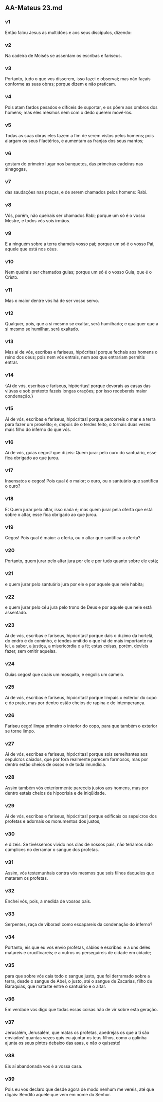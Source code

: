 ## AA-Mateus 23.md
### v1
 Então falou Jesus às multidões e aos seus discípulos, dizendo:
### v2
 Na cadeira de Moisés se assentam os escribas e fariseus.
### v3
 Portanto, tudo o que vos disserem, isso fazei e observai; mas não façais conforme as suas obras; porque dizem e não praticam.
### v4
 Pois atam fardos pesados e difíceis de suportar, e os põem aos ombros dos homens; mas eles mesmos nem com o dedo querem movê-los.
### v5
 Todas as suas obras eles fazem a fim de serem vistos pelos homens; pois alargam os seus filactérios, e aumentam as franjas dos seus mantos;
### v6
 gostam do primeiro lugar nos banquetes, das primeiras cadeiras nas sinagogas,
### v7
 das saudações nas praças, e de serem chamados pelos homens: Rabi.
### v8
 Vós, porém, não queirais ser chamados Rabi; porque um só é o vosso Mestre, e todos vós sois irmãos.
### v9
 E a ninguém sobre a terra chameis vosso pai; porque um só é o vosso Pai, aquele que está nos céus.
### v10
 Nem queirais ser chamados guias; porque um só é o vosso Guia, que é o Cristo.
### v11
 Mas o maior dentre vós há de ser vosso servo.
### v12
 Qualquer, pois, que a si mesmo se exaltar, será humilhado; e qualquer que a si mesmo se humilhar, será exaltado.
### v13
 Mas ai de vós, escribas e fariseus, hipócritas! porque fechais aos homens o reino dos céus; pois nem vós entrais, nem aos que entrariam permitis entrar.
### v14
 {Ai de vós, escribas e fariseus, hipócritas! porque devorais as casas das viúvas e sob pretexto fazeis longas orações; por isso recebereis maior condenação.}
### v15
 Ai de vós, escribas e fariseus, hipócritas! porque percorreis o mar e a terra para fazer um prosélito; e, depois de o terdes feito, o tornais duas vezes mais filho do inferno do que vós.
### v16
 Ai de vós, guias cegos! que dizeis: Quem jurar pelo ouro do santuário, esse fica obrigado ao que jurou.
### v17
 Insensatos e cegos! Pois qual é o maior; o ouro, ou o santuário que santifica o ouro?
### v18
 E: Quem jurar pelo altar, isso nada é; mas quem jurar pela oferta que está sobre o altar, esse fica obrigado ao que jurou.
### v19
 Cegos! Pois qual é maior: a oferta, ou o altar que santifica a oferta?
### v20
 Portanto, quem jurar pelo altar jura por ele e por tudo quanto sobre ele está;
### v21
 e quem jurar pelo santuário jura por ele e por aquele que nele habita;
### v22
 e quem jurar pelo céu jura pelo trono de Deus e por aquele que nele está assentado.
### v23
 Ai de vós, escribas e fariseus, hipócritas! porque dais o dízimo da hortelã, do endro e do cominho, e tendes omitido o que há de mais importante na lei, a saber, a justiça, a misericórdia e a fé; estas coisas, porém, devíeis fazer, sem omitir aquelas.
### v24
 Guias cegos! que coais um mosquito, e engolis um camelo.
### v25
 Ai de vós, escribas e fariseus, hipócritas! porque limpais o exterior do copo e do prato, mas por dentro estão cheios de rapina e de intemperança.
### v26
 Fariseu cego! limpa primeiro o interior do copo, para que também o exterior se torne limpo.
### v27
 Ai de vós, escribas e fariseus, hipócritas! porque sois semelhantes aos sepulcros caiados, que por fora realmente parecem formosos, mas por dentro estão cheios de ossos e de toda imundícia.
### v28
 Assim também vós exteriormente pareceis justos aos homens, mas por dentro estais cheios de hipocrisia e de iniqüidade.
### v29
 Ai de vós, escribas e fariseus, hipócritas! porque edificais os sepulcros dos profetas e adornais os monumentos dos justos,
### v30
 e dizeis: Se tivéssemos vivido nos dias de nossos pais, não teríamos sido cúmplices no derramar o sangue dos profetas.
### v31
 Assim, vós testemunhais contra vós mesmos que sois filhos daqueles que mataram os profetas.
### v32
 Enchei vós, pois, a medida de vossos pais.
### v33
 Serpentes, raça de víboras! como escapareis da condenação do inferno?
### v34
 Portanto, eis que eu vos envio profetas, sábios e escribas: e a uns deles matareis e crucificareis; e a outros os perseguireis de cidade em cidade;
### v35
 para que sobre vós caia todo o sangue justo, que foi derramado sobre a terra, desde o sangue de Abel, o justo, até o sangue de Zacarias, filho de Baraquias, que mataste entre o santuário e o altar.
### v36
 Em verdade vos digo que todas essas coisas hão de vir sobre esta geração.
### v37
 Jerusalém, Jerusalém, que matas os profetas, apedrejas os que a ti são enviados! quantas vezes quis eu ajuntar os teus filhos, como a galinha ajunta os seus pintos debaixo das asas, e não o quiseste!
### v38
 Eis aí abandonada vos é a vossa casa.
### v39
 Pois eu vos declaro que desde agora de modo nenhum me vereis, até que digais: Bendito aquele que vem em nome do Senhor.
